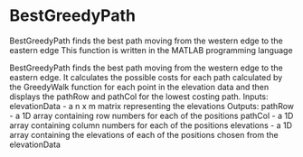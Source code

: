 # BestGreedyPath
BestGreedyPath finds the best path moving from the western edge to the eastern edge 
This function is written in the MATLAB programming language 

BestGreedyPath finds the best path moving from the western edge to the
eastern edge. It calculates the possible costs for each path calculated by
the GreedyWalk function for each point in the elevation data and then
displays the pathRow and pathCol for the lowest costing path.
Inputs: elevationData - a n x m matrix representing the elevations
Outputs: pathRow - a 1D array containing row numbers for each of the
                   positions
         pathCol - a 1D array containing column numbers for each of the
                   positions
         elevations - a 1D array containing the elevations of each of the
                    positions chosen from the elevationData

